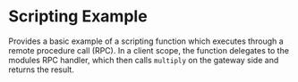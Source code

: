 # Scripting Example

Provides a basic example of a scripting function which executes through a remote procedure call (RPC).
In a client scope, the function delegates to the modules RPC handler, which then calls `multiply` on the gateway side and returns the result.

